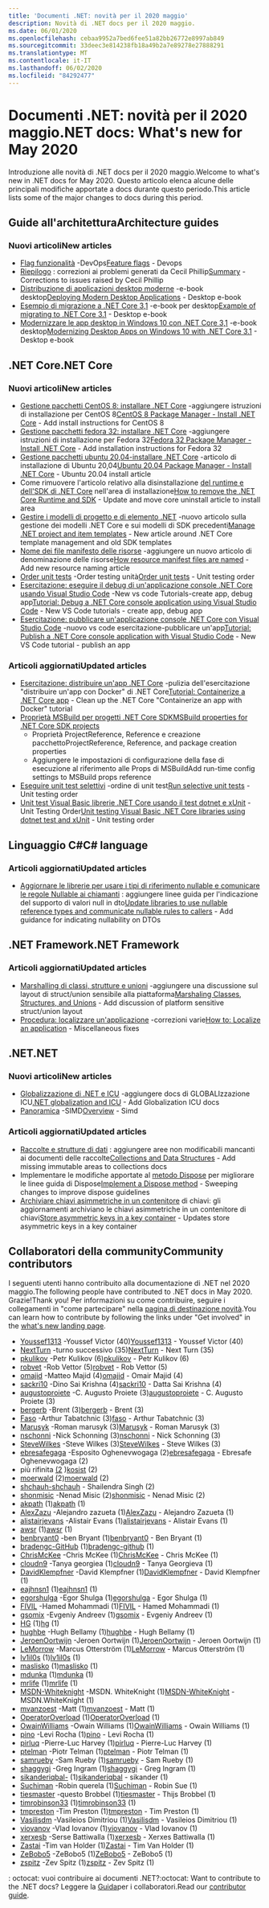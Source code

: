 ```yaml
---
title: 'Documenti .NET: novità per il 2020 maggio'
description: Novità di .NET docs per il 2020 maggio.
ms.date: 06/01/2020
ms.openlocfilehash: cebaa9952a7bed6fee51a82bb26772e8997ab849
ms.sourcegitcommit: 33deec3e814238fb18a49b2a7e89278e27888291
ms.translationtype: MT
ms.contentlocale: it-IT
ms.lasthandoff: 06/02/2020
ms.locfileid: "84292477"
---
```

# <a name="net-docs-whats-new-for-may-2020"></a><span data-ttu-id="03c79-103">Documenti .NET: novità per il 2020 maggio</span><span class="sxs-lookup"><span data-stu-id="03c79-103">.NET docs: What's new for May 2020</span></span>

<span data-ttu-id="03c79-104">Introduzione alle novità di .NET docs per il 2020 maggio.</span><span class="sxs-lookup"><span data-stu-id="03c79-104">Welcome to what's new in .NET docs for May 2020.</span></span> <span data-ttu-id="03c79-105">Questo articolo elenca alcune delle principali modifiche apportate a docs durante questo periodo.</span><span class="sxs-lookup"><span data-stu-id="03c79-105">This article lists some of the major changes to docs during this period.</span></span>

## <a name="architecture-guides"></a><span data-ttu-id="03c79-106">Guide all'architettura</span><span class="sxs-lookup"><span data-stu-id="03c79-106">Architecture guides</span></span>

### <a name="new-articles"></a><span data-ttu-id="03c79-107">Nuovi articoli</span><span class="sxs-lookup"><span data-stu-id="03c79-107">New articles</span></span>

- <span data-ttu-id="03c79-108">[Flag funzionalità](../architecture/cloud-native/feature-flags.md) -DevOps</span><span class="sxs-lookup"><span data-stu-id="03c79-108">[Feature flags](../architecture/cloud-native/feature-flags.md) - Devops</span></span>
- <span data-ttu-id="03c79-109">[Riepilogo](../architecture/cloud-native/summary.md) : correzioni ai problemi generati da Cecil Phillip</span><span class="sxs-lookup"><span data-stu-id="03c79-109">[Summary](../architecture/cloud-native/summary.md) - Corrections to issues raised by Cecil Phillip</span></span>
- <span data-ttu-id="03c79-110">[Distribuzione di applicazioni desktop moderne](../architecture/modernize-desktop/deploy-modern-applications.md) -e-book desktop</span><span class="sxs-lookup"><span data-stu-id="03c79-110">[Deploying Modern Desktop Applications](../architecture/modernize-desktop/deploy-modern-applications.md) - Desktop e-book</span></span>
- <span data-ttu-id="03c79-111">[Esempio di migrazione a .NET Core 3,1](../architecture/modernize-desktop/example-migration-core.md) -e-book per desktop</span><span class="sxs-lookup"><span data-stu-id="03c79-111">[Example of migrating to .NET Core 3.1](../architecture/modernize-desktop/example-migration-core.md) - Desktop e-book</span></span>
- <span data-ttu-id="03c79-112">[Modernizzare le app desktop in Windows 10 con .NET Core 3,1](../architecture/modernize-desktop/index.md) -e-book desktop</span><span class="sxs-lookup"><span data-stu-id="03c79-112">[Modernizing Desktop Apps on Windows 10 with .NET Core 3.1](../architecture/modernize-desktop/index.md) - Desktop e-book</span></span>

## <a name="net-core"></a><span data-ttu-id="03c79-113">.NET Core</span><span class="sxs-lookup"><span data-stu-id="03c79-113">.NET Core</span></span>

### <a name="new-articles"></a><span data-ttu-id="03c79-114">Nuovi articoli</span><span class="sxs-lookup"><span data-stu-id="03c79-114">New articles</span></span>

- <span data-ttu-id="03c79-115">[Gestione pacchetti CentOS 8: installare .NET Core](../core/install/linux-package-manager-centos8.md) -aggiungere istruzioni di installazione per CentOS 8</span><span class="sxs-lookup"><span data-stu-id="03c79-115">[CentOS 8 Package Manager - Install .NET Core](../core/install/linux-package-manager-centos8.md) - Add install instructions for CentOS 8</span></span>
- <span data-ttu-id="03c79-116">[Gestione pacchetti fedora 32: installare .NET Core](../core/install/linux-package-manager-fedora32.md) -aggiungere istruzioni di installazione per Fedora 32</span><span class="sxs-lookup"><span data-stu-id="03c79-116">[Fedora 32 Package Manager - Install .NET Core](../core/install/linux-package-manager-fedora32.md) - Add installation instructions for Fedora 32</span></span>
- <span data-ttu-id="03c79-117">[Gestione pacchetti ubuntu 20,04-installare .NET Core](../core/install/linux-package-manager-ubuntu-2004.md) -articolo di installazione di Ubuntu 20,04</span><span class="sxs-lookup"><span data-stu-id="03c79-117">[Ubuntu 20.04 Package Manager - Install .NET Core](../core/install/linux-package-manager-ubuntu-2004.md) - Ubuntu 20.04 install article</span></span>
- <span data-ttu-id="03c79-118">Come rimuovere l'articolo relativo alla disinstallazione [del runtime e dell'SDK di .NET Core](../core/install/remove-runtime-sdk-versions.md) nell'area di installazione</span><span class="sxs-lookup"><span data-stu-id="03c79-118">[How to remove the .NET Core Runtime and SDK](../core/install/remove-runtime-sdk-versions.md) - Update and move core uninstall article to install area</span></span>
- <span data-ttu-id="03c79-119">[Gestire i modelli di progetto e di elemento .NET](../core/install/templates.md) -nuovo articolo sulla gestione dei modelli .NET Core e sui modelli di SDK precedenti</span><span class="sxs-lookup"><span data-stu-id="03c79-119">[Manage .NET project and item templates](../core/install/templates.md) - New article around .NET Core template management and old SDK templates</span></span>
- <span data-ttu-id="03c79-120">[Nome dei file manifesto delle risorse](../core/resources/manifest-file-names.md) -aggiungere un nuovo articolo di denominazione delle risorse</span><span class="sxs-lookup"><span data-stu-id="03c79-120">[How resource manifest files are named](../core/resources/manifest-file-names.md) - Add new resource naming article</span></span>
- <span data-ttu-id="03c79-121">[Order unit tests](../core/testing/order-unit-tests.md) -Order testing unità</span><span class="sxs-lookup"><span data-stu-id="03c79-121">[Order unit tests](../core/testing/order-unit-tests.md) - Unit testing order</span></span>
- <span data-ttu-id="03c79-122">[Esercitazione: eseguire il debug di un'applicazione console .NET Core usando Visual Studio Code](../core/tutorials/debugging-with-visual-studio-code.md) -New vs code Tutorials-create app, debug app</span><span class="sxs-lookup"><span data-stu-id="03c79-122">[Tutorial: Debug a .NET Core console application using Visual Studio Code](../core/tutorials/debugging-with-visual-studio-code.md) - New VS Code tutorials - create app, debug app</span></span>
- <span data-ttu-id="03c79-123">[Esercitazione: pubblicare un'applicazione console .NET Core con Visual Studio Code](../core/tutorials/publishing-with-visual-studio-code.md) -nuovo vs code esercitazione-pubblicare un'app</span><span class="sxs-lookup"><span data-stu-id="03c79-123">[Tutorial: Publish a .NET Core console application with Visual Studio Code](../core/tutorials/publishing-with-visual-studio-code.md) - New VS Code tutorial - publish an app</span></span>

### <a name="updated-articles"></a><span data-ttu-id="03c79-124">Articoli aggiornati</span><span class="sxs-lookup"><span data-stu-id="03c79-124">Updated articles</span></span>

- <span data-ttu-id="03c79-125">[Esercitazione: distribuire un'app .NET Core](../core/docker/build-container.md) -pulizia dell'esercitazione "distribuire un'app con Docker" di .NET Core</span><span class="sxs-lookup"><span data-stu-id="03c79-125">[Tutorial: Containerize a .NET Core app](../core/docker/build-container.md) - Clean up the .NET Core "Containerize an app with Docker" tutorial</span></span>
- [<span data-ttu-id="03c79-126">Proprietà MSBuild per progetti .NET Core SDK</span><span class="sxs-lookup"><span data-stu-id="03c79-126">MSBuild properties for .NET Core SDK projects</span></span>](../core/project-sdk/msbuild-props.md)
  - <span data-ttu-id="03c79-127">Proprietà ProjectReference, Reference e creazione pacchetto</span><span class="sxs-lookup"><span data-stu-id="03c79-127">ProjectReference, Reference, and package creation properties</span></span>
  - <span data-ttu-id="03c79-128">Aggiungere le impostazioni di configurazione della fase di esecuzione al riferimento alle Props di MSBuild</span><span class="sxs-lookup"><span data-stu-id="03c79-128">Add run-time config settings to MSBuild props reference</span></span>
- <span data-ttu-id="03c79-129">[Eseguire unit test selettivi](../core/testing/selective-unit-tests.md) -ordine di unit test</span><span class="sxs-lookup"><span data-stu-id="03c79-129">[Run selective unit tests](../core/testing/selective-unit-tests.md) - Unit testing order</span></span>
- <span data-ttu-id="03c79-130">[Unit test Visual Basic librerie .NET Core usando il test dotnet e xUnit](../core/testing/unit-testing-visual-basic-with-dotnet-test.md) -Unit Testing Order</span><span class="sxs-lookup"><span data-stu-id="03c79-130">[Unit testing Visual Basic .NET Core libraries using dotnet test and xUnit](../core/testing/unit-testing-visual-basic-with-dotnet-test.md) - Unit testing order</span></span>

## <a name="c-language"></a><span data-ttu-id="03c79-131">Linguaggio C#</span><span class="sxs-lookup"><span data-stu-id="03c79-131">C# language</span></span>

### <a name="updated-articles"></a><span data-ttu-id="03c79-132">Articoli aggiornati</span><span class="sxs-lookup"><span data-stu-id="03c79-132">Updated articles</span></span>

- <span data-ttu-id="03c79-133">[Aggiornare le librerie per usare i tipi di riferimento nullable e comunicare le regole Nullable ai chiamanti](../csharp/nullable-migration-strategies.md) : aggiungere linee guida per l'indicazione del supporto di valori null in dto</span><span class="sxs-lookup"><span data-stu-id="03c79-133">[Update libraries to use nullable reference types and communicate nullable rules to callers](../csharp/nullable-migration-strategies.md) - Add guidance for indicating nullability on DTOs</span></span>

## <a name="net-framework"></a><span data-ttu-id="03c79-134">.NET Framework</span><span class="sxs-lookup"><span data-stu-id="03c79-134">.NET Framework</span></span>

### <a name="updated-articles"></a><span data-ttu-id="03c79-135">Articoli aggiornati</span><span class="sxs-lookup"><span data-stu-id="03c79-135">Updated articles</span></span>

- <span data-ttu-id="03c79-136">[Marshalling di classi, strutture e unioni](../framework/interop/marshaling-classes-structures-and-unions.md) -aggiungere una discussione sul layout di struct/union sensibile alla piattaforma</span><span class="sxs-lookup"><span data-stu-id="03c79-136">[Marshaling Classes, Structures, and Unions](../framework/interop/marshaling-classes-structures-and-unions.md) - Add discussion of platform sensitive struct/union layout</span></span>
- <span data-ttu-id="03c79-137">[Procedura: localizzare un'applicazione](../framework/wpf/advanced/how-to-localize-an-application.md) -correzioni varie</span><span class="sxs-lookup"><span data-stu-id="03c79-137">[How to: Localize an application](../framework/wpf/advanced/how-to-localize-an-application.md) - Miscellaneous fixes</span></span>

## <a name="net"></a><span data-ttu-id="03c79-138">.NET</span><span class="sxs-lookup"><span data-stu-id="03c79-138">.NET</span></span>

### <a name="new-articles"></a><span data-ttu-id="03c79-139">Nuovi articoli</span><span class="sxs-lookup"><span data-stu-id="03c79-139">New articles</span></span>

- <span data-ttu-id="03c79-140">[Globalizzazione di .NET e ICU](../standard/globalization-localization/globalization-icu.md) -aggiungere docs di GLOBALIzzazione ICU</span><span class="sxs-lookup"><span data-stu-id="03c79-140">[.NET globalization and ICU](../standard/globalization-localization/globalization-icu.md) - Add Globalization ICU docs</span></span>
- <span data-ttu-id="03c79-141">[Panoramica](../standard/simd.md) -SIMD</span><span class="sxs-lookup"><span data-stu-id="03c79-141">[Overview](../standard/simd.md) - Simd</span></span>

### <a name="updated-articles"></a><span data-ttu-id="03c79-142">Articoli aggiornati</span><span class="sxs-lookup"><span data-stu-id="03c79-142">Updated articles</span></span>

- <span data-ttu-id="03c79-143">[Raccolte e strutture di dati](../standard/collections/index.md) : aggiungere aree non modificabili mancanti ai documenti delle raccolte</span><span class="sxs-lookup"><span data-stu-id="03c79-143">[Collections and Data Structures](../standard/collections/index.md) - Add missing immutable areas to collections docs</span></span>
- <span data-ttu-id="03c79-144">Implementare le modifiche apportate al [metodo Dispose](../standard/garbage-collection/implementing-dispose.md) per migliorare le linee guida di Dispose</span><span class="sxs-lookup"><span data-stu-id="03c79-144">[Implement a Dispose method](../standard/garbage-collection/implementing-dispose.md) - Sweeping changes to improve dispose guidelines</span></span>
- <span data-ttu-id="03c79-145">[Archiviare chiavi asimmetriche in un contenitore](../standard/security/how-to-store-asymmetric-keys-in-a-key-container.md) di chiavi: gli aggiornamenti archiviano le chiavi asimmetriche in un contenitore di chiavi</span><span class="sxs-lookup"><span data-stu-id="03c79-145">[Store asymmetric keys in a key container](../standard/security/how-to-store-asymmetric-keys-in-a-key-container.md) - Updates store asymmetric keys in a key container</span></span>

## <a name="community-contributors"></a><span data-ttu-id="03c79-146">Collaboratori della community</span><span class="sxs-lookup"><span data-stu-id="03c79-146">Community contributors</span></span>

<span data-ttu-id="03c79-147">I seguenti utenti hanno contribuito alla documentazione di .NET nel 2020 maggio.</span><span class="sxs-lookup"><span data-stu-id="03c79-147">The following people have contributed to .NET docs in May 2020.</span></span> <span data-ttu-id="03c79-148">Grazie!</span><span class="sxs-lookup"><span data-stu-id="03c79-148">Thank you!</span></span> <span data-ttu-id="03c79-149">Per informazioni su come contribuire, seguire i collegamenti in "come partecipare" nella [pagina di destinazione novità](index.yml).</span><span class="sxs-lookup"><span data-stu-id="03c79-149">You can learn how to contribute by following the links under "Get involved" in the [what's new landing page](index.yml).</span></span>

- <span data-ttu-id="03c79-150">[Youssef1313](https://github.com/Youssef1313) -Youssef Victor (40)</span><span class="sxs-lookup"><span data-stu-id="03c79-150">[Youssef1313](https://github.com/Youssef1313) - Youssef Victor (40)</span></span>
- <span data-ttu-id="03c79-151">[NextTurn](https://github.com/NextTurn) -turno successivo (35)</span><span class="sxs-lookup"><span data-stu-id="03c79-151">[NextTurn](https://github.com/NextTurn) - Next Turn (35)</span></span>
- <span data-ttu-id="03c79-152">[pkulikov](https://github.com/pkulikov) -Petr Kulikov (6)</span><span class="sxs-lookup"><span data-stu-id="03c79-152">[pkulikov](https://github.com/pkulikov) - Petr Kulikov (6)</span></span>
- <span data-ttu-id="03c79-153">[robvet](https://github.com/robvet) -Rob Vettor (5)</span><span class="sxs-lookup"><span data-stu-id="03c79-153">[robvet](https://github.com/robvet) - Rob Vettor (5)</span></span>
- <span data-ttu-id="03c79-154">[omajid](https://github.com/omajid) -Matteo Majid (4)</span><span class="sxs-lookup"><span data-stu-id="03c79-154">[omajid](https://github.com/omajid) - Omair Majid (4)</span></span>
- <span data-ttu-id="03c79-155">[sackri10](https://github.com/sackri10) -Dino Sai Krishna (4)</span><span class="sxs-lookup"><span data-stu-id="03c79-155">[sackri10](https://github.com/sackri10) - Datta Sai Krishna (4)</span></span>
- <span data-ttu-id="03c79-156">[augustoproiete](https://github.com/augustoproiete) -C. Augusto Proiete (3)</span><span class="sxs-lookup"><span data-stu-id="03c79-156">[augustoproiete](https://github.com/augustoproiete) - C. Augusto Proiete (3)</span></span>
- <span data-ttu-id="03c79-157">[bergerb](https://github.com/bergerb) -Brent (3)</span><span class="sxs-lookup"><span data-stu-id="03c79-157">[bergerb](https://github.com/bergerb) - Brent (3)</span></span>
- <span data-ttu-id="03c79-158">[Faso](https://github.com/faso) -Arthur Tabatchnic (3)</span><span class="sxs-lookup"><span data-stu-id="03c79-158">[faso](https://github.com/faso) - Arthur Tabatchnic (3)</span></span>
- <span data-ttu-id="03c79-159">[Marusyk](https://github.com/Marusyk) -Roman marusyk (3)</span><span class="sxs-lookup"><span data-stu-id="03c79-159">[Marusyk](https://github.com/Marusyk) - Roman Marusyk (3)</span></span>
- <span data-ttu-id="03c79-160">[nschonni](https://github.com/nschonni) -Nick Schonning (3)</span><span class="sxs-lookup"><span data-stu-id="03c79-160">[nschonni](https://github.com/nschonni) - Nick Schonning (3)</span></span>
- <span data-ttu-id="03c79-161">[SteveWilkes](https://github.com/SteveWilkes) -Steve Wilkes (3)</span><span class="sxs-lookup"><span data-stu-id="03c79-161">[SteveWilkes](https://github.com/SteveWilkes) - Steve Wilkes (3)</span></span>
- <span data-ttu-id="03c79-162">[ebresafegaga](https://github.com/ebresafegaga) -Esposito Oghenevwogaga (2)</span><span class="sxs-lookup"><span data-stu-id="03c79-162">[ebresafegaga](https://github.com/ebresafegaga) - Ebresafe Oghenevwogaga (2)</span></span>
- <span data-ttu-id="03c79-163">più rifinita [(2](https://github.com/kosist) )</span><span class="sxs-lookup"><span data-stu-id="03c79-163">[kosist](https://github.com/kosist) (2)</span></span>
- <span data-ttu-id="03c79-164">[moerwald](https://github.com/moerwald) (2)</span><span class="sxs-lookup"><span data-stu-id="03c79-164">[moerwald](https://github.com/moerwald) (2)</span></span>
- <span data-ttu-id="03c79-165">[shchauh-](https://github.com/shchauh)</span><span class="sxs-lookup"><span data-stu-id="03c79-165">[shchauh](https://github.com/shchauh) - Shailendra Singh (2)</span></span>
- <span data-ttu-id="03c79-166">[shonmisic](https://github.com/shonmisic) -Nenad Misic (2)</span><span class="sxs-lookup"><span data-stu-id="03c79-166">[shonmisic](https://github.com/shonmisic) - Nenad Misic (2)</span></span>
- <span data-ttu-id="03c79-167">[akpath](https://github.com/akpath) (1)</span><span class="sxs-lookup"><span data-stu-id="03c79-167">[akpath](https://github.com/akpath) (1)</span></span>
- <span data-ttu-id="03c79-168">[AlexZazu](https://github.com/AlexZazu) -Alejandro zazueta (1)</span><span class="sxs-lookup"><span data-stu-id="03c79-168">[AlexZazu](https://github.com/AlexZazu) - Alejandro Zazueta (1)</span></span>
- <span data-ttu-id="03c79-169">[alistairjevans](https://github.com/alistairjevans) -Alistair Evans (1)</span><span class="sxs-lookup"><span data-stu-id="03c79-169">[alistairjevans](https://github.com/alistairjevans) - Alistair Evans (1)</span></span>
- <span data-ttu-id="03c79-170">[awsr](https://github.com/awsr) (1)</span><span class="sxs-lookup"><span data-stu-id="03c79-170">[awsr](https://github.com/awsr) (1)</span></span>
- <span data-ttu-id="03c79-171">[benbryant0](https://github.com/benbryant0) -ben Bryant (1)</span><span class="sxs-lookup"><span data-stu-id="03c79-171">[benbryant0](https://github.com/benbryant0) - Ben Bryant (1)</span></span>
- <span data-ttu-id="03c79-172">[bradengc-GitHub](https://github.com/bradengc-github) (1)</span><span class="sxs-lookup"><span data-stu-id="03c79-172">[bradengc-github](https://github.com/bradengc-github) (1)</span></span>
- <span data-ttu-id="03c79-173">[ChrisMcKee](https://github.com/ChrisMcKee) -Chris McKee (1)</span><span class="sxs-lookup"><span data-stu-id="03c79-173">[ChrisMcKee](https://github.com/ChrisMcKee) - Chris McKee (1)</span></span>
- <span data-ttu-id="03c79-174">[cloudn9](https://github.com/cloudn9) -Tanya georgiea (1)</span><span class="sxs-lookup"><span data-stu-id="03c79-174">[cloudn9](https://github.com/cloudn9) - Tanya Georgieva (1)</span></span>
- <span data-ttu-id="03c79-175">[DavidKlempfner](https://github.com/DavidKlempfner) -David Klempfner (1)</span><span class="sxs-lookup"><span data-stu-id="03c79-175">[DavidKlempfner](https://github.com/DavidKlempfner) - David Klempfner (1)</span></span>
- <span data-ttu-id="03c79-176">[eajhnsn1](https://github.com/eajhnsn1) (1)</span><span class="sxs-lookup"><span data-stu-id="03c79-176">[eajhnsn1](https://github.com/eajhnsn1) (1)</span></span>
- <span data-ttu-id="03c79-177">[egorshulga](https://github.com/egorshulga) -Egor Shulga (1)</span><span class="sxs-lookup"><span data-stu-id="03c79-177">[egorshulga](https://github.com/egorshulga) - Egor Shulga (1)</span></span>
- <span data-ttu-id="03c79-178">[FIVIL](https://github.com/FIVIL) -Hamed Mohammadi (1)</span><span class="sxs-lookup"><span data-stu-id="03c79-178">[FIVIL](https://github.com/FIVIL) - Hamed Mohammadi (1)</span></span>
- <span data-ttu-id="03c79-179">[gsomix](https://github.com/gsomix) -Evgeniy Andreev (1)</span><span class="sxs-lookup"><span data-stu-id="03c79-179">[gsomix](https://github.com/gsomix) - Evgeniy Andreev (1)</span></span>
- <span data-ttu-id="03c79-180">[HG](https://github.com/hg) (1)</span><span class="sxs-lookup"><span data-stu-id="03c79-180">[hg](https://github.com/hg) (1)</span></span>
- <span data-ttu-id="03c79-181">[hughbe](https://github.com/hughbe) -Hugh Bellamy (1)</span><span class="sxs-lookup"><span data-stu-id="03c79-181">[hughbe](https://github.com/hughbe) - Hugh Bellamy (1)</span></span>
- <span data-ttu-id="03c79-182">[JeroenOortwijn](https://github.com/JeroenOortwijn) -Jeroen Oortwijn (1)</span><span class="sxs-lookup"><span data-stu-id="03c79-182">[JeroenOortwijn](https://github.com/JeroenOortwijn) - Jeroen Oortwijn (1)</span></span>
- <span data-ttu-id="03c79-183">[LeMorrow](https://github.com/LeMorrow) -Marcus Otterström (1)</span><span class="sxs-lookup"><span data-stu-id="03c79-183">[LeMorrow](https://github.com/LeMorrow) - Marcus Otterström (1)</span></span>
- <span data-ttu-id="03c79-184">[lv1il0s](https://github.com/lv1il0s) (1)</span><span class="sxs-lookup"><span data-stu-id="03c79-184">[lv1il0s](https://github.com/lv1il0s) (1)</span></span>
- <span data-ttu-id="03c79-185">[maslisko](https://github.com/maslisko) (1)</span><span class="sxs-lookup"><span data-stu-id="03c79-185">[maslisko](https://github.com/maslisko) (1)</span></span>
- <span data-ttu-id="03c79-186">[mdunka](https://github.com/mdunka) (1)</span><span class="sxs-lookup"><span data-stu-id="03c79-186">[mdunka](https://github.com/mdunka) (1)</span></span>
- <span data-ttu-id="03c79-187">[mrlife](https://github.com/mrlife) (1)</span><span class="sxs-lookup"><span data-stu-id="03c79-187">[mrlife](https://github.com/mrlife) (1)</span></span>
- <span data-ttu-id="03c79-188">[MSDN-Whiteknight](https://github.com/MSDN-WhiteKnight) -MSDN. WhiteKnight (1)</span><span class="sxs-lookup"><span data-stu-id="03c79-188">[MSDN-WhiteKnight](https://github.com/MSDN-WhiteKnight) - MSDN.WhiteKnight (1)</span></span>
- <span data-ttu-id="03c79-189">[mvanzoest](https://github.com/mvanzoest) -Matt (1)</span><span class="sxs-lookup"><span data-stu-id="03c79-189">[mvanzoest](https://github.com/mvanzoest) - Matt (1)</span></span>
- <span data-ttu-id="03c79-190">[OperatorOverload](https://github.com/OperatorOverload) (1)</span><span class="sxs-lookup"><span data-stu-id="03c79-190">[OperatorOverload](https://github.com/OperatorOverload) (1)</span></span>
- <span data-ttu-id="03c79-191">[OwainWilliams](https://github.com/OwainWilliams) -Owain Williams (1)</span><span class="sxs-lookup"><span data-stu-id="03c79-191">[OwainWilliams](https://github.com/OwainWilliams) - Owain Williams (1)</span></span>
- <span data-ttu-id="03c79-192">[pino](https://github.com/pino) -Levi Rocha (1)</span><span class="sxs-lookup"><span data-stu-id="03c79-192">[pino](https://github.com/pino) - Levi Rocha (1)</span></span>
- <span data-ttu-id="03c79-193">[pirluq](https://github.com/pirluq) -Pierre-Luc Harvey (1)</span><span class="sxs-lookup"><span data-stu-id="03c79-193">[pirluq](https://github.com/pirluq) - Pierre-Luc Harvey (1)</span></span>
- <span data-ttu-id="03c79-194">[ptelman](https://github.com/ptelman) -Piotr Telman (1)</span><span class="sxs-lookup"><span data-stu-id="03c79-194">[ptelman](https://github.com/ptelman) - Piotr Telman (1)</span></span>
- <span data-ttu-id="03c79-195">[samrueby](https://github.com/samrueby) -Sam Rueby (1)</span><span class="sxs-lookup"><span data-stu-id="03c79-195">[samrueby](https://github.com/samrueby) - Sam Rueby (1)</span></span>
- <span data-ttu-id="03c79-196">[shaggygi](https://github.com/shaggygi) -Greg Ingram (1)</span><span class="sxs-lookup"><span data-stu-id="03c79-196">[shaggygi](https://github.com/shaggygi) - Greg Ingram (1)</span></span>
- <span data-ttu-id="03c79-197">[sikanderiqbal-](https://github.com/sikanderiqbal) (1)</span><span class="sxs-lookup"><span data-stu-id="03c79-197">[sikanderiqbal](https://github.com/sikanderiqbal) - sikander (1)</span></span>
- <span data-ttu-id="03c79-198">[Suchiman](https://github.com/Suchiman) -Robin querela (1)</span><span class="sxs-lookup"><span data-stu-id="03c79-198">[Suchiman](https://github.com/Suchiman) - Robin Sue (1)</span></span>
- <span data-ttu-id="03c79-199">[tiesmaster](https://github.com/tiesmaster) -questo Brobbel (1)</span><span class="sxs-lookup"><span data-stu-id="03c79-199">[tiesmaster](https://github.com/tiesmaster) - Thijs Brobbel (1)</span></span>
- <span data-ttu-id="03c79-200">[timrobinson33](https://github.com/timrobinson33) (1)</span><span class="sxs-lookup"><span data-stu-id="03c79-200">[timrobinson33](https://github.com/timrobinson33) (1)</span></span>
- <span data-ttu-id="03c79-201">[tmpreston](https://github.com/tmpreston) -Tim Preston (1)</span><span class="sxs-lookup"><span data-stu-id="03c79-201">[tmpreston](https://github.com/tmpreston) - Tim Preston (1)</span></span>
- <span data-ttu-id="03c79-202">[Vasilisdm](https://github.com/Vasilisdm) -Vasileios Dimitriou (1)</span><span class="sxs-lookup"><span data-stu-id="03c79-202">[Vasilisdm](https://github.com/Vasilisdm) - Vasileios Dimitriou (1)</span></span>
- <span data-ttu-id="03c79-203">[viovanov](https://github.com/viovanov) -Vlad Iovanov (1)</span><span class="sxs-lookup"><span data-stu-id="03c79-203">[viovanov](https://github.com/viovanov) - Vlad Iovanov (1)</span></span>
- <span data-ttu-id="03c79-204">[xerxesb](https://github.com/xerxesb) -Serse Battiwalla (1)</span><span class="sxs-lookup"><span data-stu-id="03c79-204">[xerxesb](https://github.com/xerxesb) - Xerxes Battiwalla (1)</span></span>
- <span data-ttu-id="03c79-205">[Zastai](https://github.com/Zastai) -Tim van Holder (1)</span><span class="sxs-lookup"><span data-stu-id="03c79-205">[Zastai](https://github.com/Zastai) - Tim Van Holder (1)</span></span>
- <span data-ttu-id="03c79-206">[ZeBobo5](https://github.com/ZeBobo5) -ZeBobo5 (1)</span><span class="sxs-lookup"><span data-stu-id="03c79-206">[ZeBobo5](https://github.com/ZeBobo5) - ZeBobo5 (1)</span></span>
- <span data-ttu-id="03c79-207">[zspitz](https://github.com/zspitz) -Zev Spitz (1)</span><span class="sxs-lookup"><span data-stu-id="03c79-207">[zspitz](https://github.com/zspitz) - Zev Spitz (1)</span></span>

<span data-ttu-id="03c79-208">: octocat: vuoi contribuire ai documenti .NET?</span><span class="sxs-lookup"><span data-stu-id="03c79-208">:octocat: Want to contribute to the .NET docs?</span></span> <span data-ttu-id="03c79-209">Leggere la [Guida](https://docs.microsoft.com/contribute/dotnet/dotnet-contribute)per i collaboratori.</span><span class="sxs-lookup"><span data-stu-id="03c79-209">Read our [contributor guide](https://docs.microsoft.com/contribute/dotnet/dotnet-contribute).</span></span>
